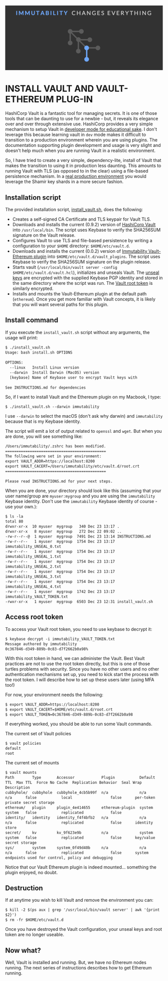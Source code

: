 ![Immutability](/docs/tagline.png?raw=true "Changes Everything")

# INSTALL VAULT AND VAULT-ETHEREUM PLUG-IN

HashiCorp Vault is a fantastic tool for managing secrets. It is one of those tools that can be daunting to use for a newbie - but, it reveals its elegance over and over through extensive use. HashiCorp provides a very simple mechanism to setup Vault in [developer mode for educational sake](https://www.vaultproject.io/docs/concepts/dev-server.html). I don't leverage this because learning vault in `dev` mode makes it difficult to transition to a production environment wherein you are using plugins. The documentation supporting plugin development and usage is very slight and doesn't help much when you are running Vault in a realistic environment.

So, I have tried to create a very simple, dependency-lite, install of Vault that makes the transition to using it in production less daunting. This amounts to running Vault with TLS (as opposed to in the clear) using a file-based persistence mechanism. In a [real production environment](https://www.vaultproject.io/guides/production.html) you would leverage the Shamir key shards in a more secure fashion.

## Installation script

The provided installation script, [install_vault.sh](/scripts/install_vault.sh), does the following:

* Creates a self-signed CA Certificate and TLS keypair for Vault TLS.
* Downloads and installs the current (0.9.2) version of [HashiCorp Vault](https://www.vaultproject.io/downloads.html) into `/usr/local/bin`. The script uses Keybase to verify the SHA256SUM signature on the Vault release.
* Configures Vault to use TLS and file-based persistence by writing a configuration to your `$HOME` directory: `$HOME/etc/vault.d`.
* Downloads and installs the current (0.0.2) version of [Immutability Vault-Ethereum plugin](https://github.com/immutability-io/vault-ethereum/releases) into `$HOME/etc/vault.d/vault_plugins`. The script uses Keybase to verify the SHA256SUM signature on the plugin release.
* Starts vault (`/usr/local/bin/vault server -config $HOME/etc/vault.d/vault.hcl`), initializes and unseals Vault. The [unseal keys](https://www.vaultproject.io/docs/concepts/seal.html) are encrypted with the supplied Keybase PGP identity and stored in the same directory where the script was run. The [Vault root token](https://www.vaultproject.io/docs/concepts/tokens.html#root-tokens) is similarly encrypted.
* Installs and mounts the Vault-Ethereum plugin at the default path (`ethereum`). Once you get more familiar with Vault concepts, it is likely that you will want several paths for this plugin.

## Install command

If you execute the `install_vault.sh` script without any arguments, the usage will print:

```
$ ./install_vault.sh
Usage: bash install.sh OPTIONS

OPTIONS:
  --linux	Install Linux version
  --darwin	Install Darwin (MacOS) version
  [keybase]	Name of Keybase user to encrypt Vault keys with

See INSTRUCTIONS.md for dependencies
```

So, if I want to install Vault and the Ethereum plugin on my Macbook, I type:

```
$ ./install_vault.sh --darwin immutability
```

I use `--darwin` to select the macOS (don't ask why darwin) and `immutability` because that is my Keybase identity.

The script will emit a lot of output related to `openssl` and `wget`. But when you are done, you will see something like:

```
/Users/immutability/.zshrc has been modified.
=============================================
The following were set in your environment:
export VAULT_ADDR=https://localhost:8200
export VAULT_CACERT=/Users/immutability/etc/vault.d/root.crt
=============================================

Please read INSTRUCTIONS.md for your next steps.

```
When you are done, your directory should look like this (assuming that your user name/group are `myuser:mygroup` and you are using the `immutability` Keybase identity. Don't use the `immutability` Keybase identity of course - use your own.):

```
$ ls -la
total 80
drwxr-xr-x  10 myuser  mygroup   340 Dec 23 13:17 .
drwxr-xr-x   8 myuser  mygroup   272 Dec 22 09:02 ..
-rw-r--r--@  1 myuser  mygroup  7491 Dec 23 13:14 INSTRUCTIONS.md
-rw-r--r--   1 myuser  mygroup  1754 Dec 23 13:17 immutability_UNSEAL_0.txt
-rw-r--r--   1 myuser  mygroup  1754 Dec 23 13:17 immutability_UNSEAL_1.txt
-rw-r--r--   1 myuser  mygroup  1754 Dec 23 13:17 immutability_UNSEAL_2.txt
-rw-r--r--   1 myuser  mygroup  1754 Dec 23 13:17 immutability_UNSEAL_3.txt
-rw-r--r--   1 myuser  mygroup  1754 Dec 23 13:17 immutability_UNSEAL_4.txt
-rw-r--r--   1 myuser  mygroup  1742 Dec 23 13:17 immutability_VAULT_TOKEN.txt
-rwxr-xr-x   1 myuser  mygroup  6503 Dec 23 12:31 install_vault.sh
```

## Access root token

To access your Vault root token, you need to use keybase to decrypt it:

```
$ keybase decrypt -i immutability_VAULT_TOKEN.txt
Message authored by immutability
0c367846-d349-889b-0c83-d7f2662b0a98%

```
With this root token in hand, we can administer the Vault. Best Vault practices are not to use the root token directly, but this is one of those turtles problems with security. Since you have no other users and no other authentication mechanisms set up, you need to kick start the process with the root token. I will describe how to set up these users later (using MFA too!)

For now, your environment needs the following:

```
$ export VAULT_ADDR=https://localhost:8200
$ export VAULT_CACERT=$HOME/etc/vault.d/root.crt
$ export VAULT_TOKEN=0c367846-d349-889b-0c83-d7f2662b0a98
```

If everything worked, you should be able to run some Vault commands.

The current set of Vault policies
```
$ vault policies
default
root
```

The current set of mounts
```
$ vault mounts
Path        Type       Accessor            Plugin           Default TTL  Max TTL  Force No Cache  Replication Behavior  Seal Wrap  Description
cubbyhole/  cubbyhole  cubbyhole_4cb5b99f  n/a              n/a          n/a      false           local                 false      per-token private secret storage
ethereum/   plugin     plugin_4e414655     ethereum-plugin  system       system   false           replicated            false
identity/   identity   identity_f4f4bfb2   n/a              n/a          n/a      false           replicated            false      identity store
secret/     kv         kv_9f623e9b         n/a              system       system   false           replicated            false      key/value secret storage
sys/        system     system_0f49d40b     n/a              n/a          n/a      false           replicated            false      system endpoints used for control, policy and debugging
```

Notice that our Vault Ethereum plugin is indeed mounted... something the plugin enjoyed, no doubt.

## Destruction

If at anytime you wish to kill Vault and remove the environment you can:

```
$ kill -2 $(ps aux | grep '/usr/local/bin/vault server' | awk '{print $2}')
$ rm -fr $HOME/etc/vault.d
```

Once you have destroyed the Vault configuration, your unseal keys and root token are no longer useable.

## Now what?

Well, Vault is installed and running. But, we have no Ethereum nodes running. The next series of instructions describes how to get Ethereum running.
